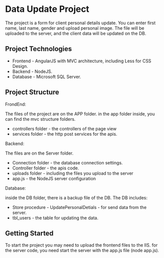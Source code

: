 # Data Update Project
The project is a form for client personal details update. 
You can enter first name, last name, gender and upload personal image.
The file will be uploaded to the server, and the client data will be updated on the DB.

## Project Technologies
* Frontend - AngularJS with MVC architecture, including Less for CSS Design.
* Backend - NodeJS.
* Database - Microsoft SQL Server.

## Project Structure
FrondEnd:

The files of the project are on the APP folder. 
in the app folder inside, you can find the mvc structure folders.
* controllers folder - the controllers of the page view
* services folder - the http post services for the apis.

Backend:

The files are on the Server folder.
* Connection folder - the database connection settings.
* Controller folder - the apis code.
* uploads folder - including the files you upload to the server
* app.js - the NodeJS server configuration

Database:

inside the DB folder, there is a backup file of the DB. 
The DB includes:
* Store procedure - UpdatePersonalDetials - for send data from the server.
* tbl_users - the table for updating the data.

## Getting Started
To start the project you may need to upload the frontend files to the IIS.
for the server code, you need start the server with the app.js file (node app.js).



